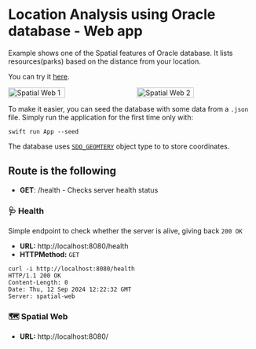# Location Analysis using Oracle database - Web app

Example shows one of the Spatial features of Oracle database. It lists resources(parks) based on the distance from your location.

You can try it [here](https://spatial-web.fly.dev/).

<div style="display: flex; justify-content: space-between;">
  <img src="spatial-web-1.png" alt="Spatial Web 1" style="width: 48%;">
  <img src="spatial-web-2.png" alt="Spatial Web 2" style="width: 48%;">
</div>

To make it easier, you can seed the database with some data from a `.json` file. 
Simply run the application for the first time only with:
```shell
swift run App --seed
```
The database uses [`SDO_GEOMTERY`](https://docs.oracle.com/en/database/oracle/oracle-database/23/spatl/sdo_geometry-object-type.html) object type to to store coordinates. 

## Route is the following

- __GET__: /health - Checks server health status


### 🩺 Health
Simple endpoint to check whether the server is alive, giving back `200 OK`

- __URL:__ http://localhost:8080/health
- __HTTPMethod:__ `GET`

```
curl -i http://localhost:8080/health
HTTP/1.1 200 OK
Content-Length: 0
Date: Thu, 12 Sep 2024 12:22:32 GMT
Server: spatial-web
```

### 🗺️ Spatial Web

- __URL:__ http://localhost:8080/

